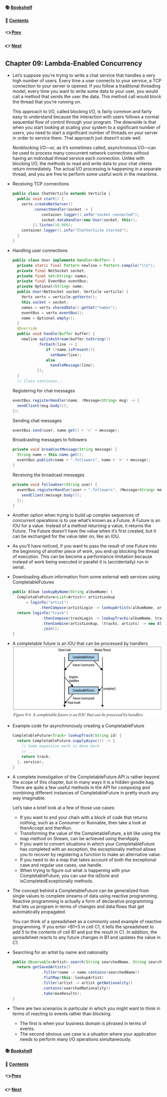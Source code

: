 #### &#x1F4DA; [Bookshelf](../)
#### &#x1F4DC; [Contents](./README.md#contents)
#### &#x1F448; [Prev](./Ch08_Design_and_Architectural_Principles.md)
#### &#x1F449; [Next](./Ch10_Moving_Forward.md)

## Chapter 09: Lambda-Enabled Concurrency

- Let’s suppose you’re trying to write a chat service that handles a very high number of users. Every time a user connects to your service, a TCP connection to your server is opened. If you follow a traditional threading model, every time you want to write some data to your user, you would call a method that sends the user the data. This method call would block the thread that you’re running on.

	This approach to I/O, called blocking I/O, is fairly common and fairly easy to understand because the interaction with users follows a normal sequential flow of control through your program. The downside is that when you start looking at scaling your system to a significant number of users, you need to start a significant number of threads on your server in order to service them. That approach just doesn’t scale well.

	Nonblocking I/O—or, as it’s sometimes called, asynchronous I/O—can be used to process many concurrent network connections without having an individual thread service each connection. Unlike with blocking I/O, the methods to read and write data to your chat clients return immediately. The actual I/O processing is happening in a separate thread, and you are free to perform some useful work in the meantime.

- Receiving TCP connections
  ```java
  public class ChatVerticle extends Verticle {
    public void start() {
      vertx.createNetServer()
           .connectHandler(socket -> {
               container.logger().info("socket connected");
               socket.dataHandler(new User(socket, this));
           }).listen(10_000);
      container.logger().info("ChatVerticle started");
    }
  }
  ```

- Handling user connections
  ```java
  public class User implements Handler<Buffer> {
    private static final Pattern newline = Pattern.compile("\\n");
    private final NetSocket socket;
    private final Set<String> names;
    private final EventBus eventBus;
    private Optional<String> name;
    public User(NetSocket socket, Verticle verticle) {
      Vertx vertx = verticle.getVertx();
      this.socket = socket;
      names = vertx.sharedData().getSet("names");
      eventBus = vertx.eventBus();
      name = Optional.empty();
    }
    @Override
    public void handle(Buffer buffer) {
      newline.splitAsStream(buffer.toString())
             .forEach(line -> {
                 if (!name.isPresent())
                   setName(line);
                 else
                   handleMessage(line);
             });
    }
    // Class continues...
  ```

	Registering for chat messages
  ```java
  eventBus.registerHandler(name, (Message<String> msg) -> {
    sendClient(msg.body());
  });
  ```

	Sending chat messages
  ```java
  eventBus.send(user, name.get() + '>' + message);
  ```

	Broadcasting messages to followers
  ```java
  private void broadcastMessage(String message) {
    String name = this.name.get();
    eventBus.publish(name + ".followers", name + '>' + message);
  }
  ```

	Receiving the broadcast messages
  ```java
  private void followUser(String user) {
    eventBus.registerHandler(user + ".followers", (Message<String> message) -> {
      sendClient(message.body());
    });
  }
  ```

- Another option when trying to build up complex sequences of concurrent operations is to use what’s known as a Future. A Future is an IOU for a value. Instead of a method returning a value, it returns the Future. The Future doesn’t have the value when it’s first created, but it can be exchanged for the value later on, like an IOU.

- As you’ll have noticed, if you want to pass the result of one Future into the beginning of another piece of work, you end up blocking the thread of execution. This can be become a performance limitation because instead of work being executed in parallel it is (accidentally) run in serial.

- Downloading album information from some external web services using CompletableFutures
  ```java
  public Album lookupByName(String albumName) {
    CompletableFuture<List<Artist>> artistLookup
        = loginTo("artist")
              .thenCompose(artistLogin -> lookupArtists(albumName, artistLogin));
    return loginTo("track")
               .thenCompose(trackLogin -> lookupTracks(albumName, trackLogin))
               .thenCombine(artistLookup, (tracks, artists) -> new Album(albumName, tracks, artists))
               .join();
  }
  ```

- A completable future is an IOU that can be processed by handlers  
![alt text](res/fig_9_1_A_completable_future_is_an_IOU_that_can_be_processed_by_handlers.PNG)  

- Example code for asynchronously creating a CompletableFuture
  ```java
  CompletableFuture<Track> lookupTrack(String id) {
    return CompletableFuture.supplyAsync(() -> {
      // Some expensive work is done here
      // ...
      return track;
    }, service);
  }
  ```

- A complete investigation of the CompletableFuture API is rather beyond the scope of this chapter, but in many ways it is a hidden goodie bag. There are quite a few useful methods in the API for composing and combining different instances of CompletableFuture in pretty much any way imaginable.

	Let’s take a brief look at a few of those use cases:
	- If you want to end your chain with a block of code that returns nothing, such as a Consumer or Runnable, then take a look at thenAccept and thenRun.
	- Transforming the value of the CompletableFuture, a bit like using the map method on Stream, can be achieved using thenApply.
	- If you want to convert situations in which your CompletableFuture has completed with an exception, the exceptionally method allows you to recover by registering a function to make an alternative value.
	- If you need to do a map that takes account of both the exceptional case and regular use cases, use handle.
	- When trying to figure out what is happening with your CompletableFuture, you can use the isDone and isCompletedExceptionally methods.

- The concept behind a CompletableFuture can be generalized from single values to complete streams of data using reactive programming. Reactive programming is actually a form of declarative programming that lets us program in terms of changes and data flows that get automatically propagated.

	You can think of a spreadsheet as a commonly used example of reactive programming. If you enter =B1+5 in cell C1, it tells the spreadsheet to add 5 to the contents of cell B1 and put the result in C1. In addition, the spreadsheet reacts to any future changes in B1 and updates the value in C1.

- Searching for an artist by name and nationality
  ```java
  public Observable<Artist> search(String searchedName, String searchedNationality, int maxResults) {
    return getSavedArtists()
               .filter(name -> name.contains(searchedName))
               .flatMap(this::lookupArtist)
               .filter(artist -> artist.getNationality()
               .contains(searchedNationality))
               .take(maxResults);
  }
  ```

- There are two scenarios in particular in which you might want to think in terms of reacting to events rather than blocking.
	- The first is when your business domain is phrased in terms of events.
	- The second obvious use case is a situation where your application needs to perform many I/O operations simultaneously.

#### &#x1F4DA; [Bookshelf](../)
#### &#x1F4DC; [Contents](./README.md#contents)
#### &#x1F448; [Prev](./Ch08_Design_and_Architectural_Principles.md)
#### &#x1F449; [Next](./Ch10_Moving_Forward.md)